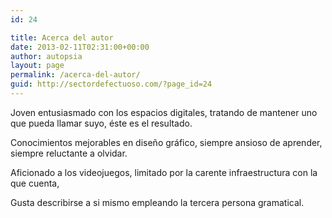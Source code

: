 ```yaml
---
id: 24

title: Acerca del autor
date: 2013-02-11T02:31:00+00:00
author: autopsia
layout: page
permalink: /acerca-del-autor/
guid: http://sectordefectuoso.com/?page_id=24
---
```

Joven entusiasmado con los espacios digitales, tratando de mantener uno que pueda llamar suyo, éste es el resultado.

Conocimientos mejorables en diseño gráfico, siempre ansioso de aprender, siempre reluctante a olvidar.

Aficionado a los videojuegos, limitado por la carente infraestructura con la que cuenta,

Gusta describirse a si mismo empleando la tercera persona gramatical.
